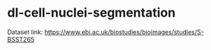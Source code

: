 # dl-cell-nuclei-segmentation

Dataset link: https://www.ebi.ac.uk/biostudies/bioimages/studies/S-BSST265
